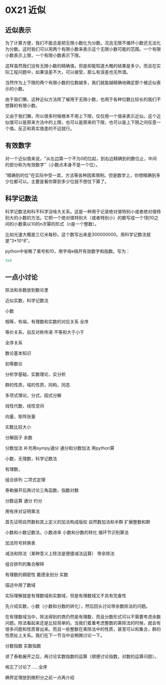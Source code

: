 # 0X21 近似

## 近似表示

为了计算方便，我们不能总是把无限小数化为分数。况且无限不循环小数还无法化为分数。这时我们可以用两个有限小数来表示这个无限小数可能的范围。一个有限小数表示上限，一个有限小数表示下限。

这样虽然我们没有无限小数的精确值。但是却能知道大概的结果是多少。而且在实际工程问题中，如果误差不大，可以接受，那么有误差也无所谓。

当然作为上下限的两个有限小数的位数越多，我们就能越精确地确定那个被近似表示的小数。

由于我们懒，这种近似方法除了被用于无限小数，也用于各种位数比较长的我们不想算的有限小数。

又由于我们懒，所以很多时候根本不用上下限，仅仅用一个值来表示近似。这个近似值可以是原来方法中的上限，也可以是原来的下限，也可以是上下限之间任意一个值。反正和真实值差的不远就行。

## 有效数字

对一个近似值来说，“从左边第一个不为0的位起，到右边精确到的数位止，中间的部分称为有效数字”（小数点本身不是一个位）。

“精确到的位"在实际中受一其，方法等各种因素限制。但是数学上，你想精确到多少位都可以。主要是看你算到多少位就不想往下算了。

## 科学记数法

科学记数法和科不科学没啥大关系。这是一种用于记录绝对值特别小或者绝对值特别大的小数的方法。它把一个绝对值特别大（或者特别小）的数写成一个1到10之间的小数乘以10的n次幂的形式（n是一个整数）。

比如光速大概是三亿米每秒。这个数写出来是300000000。用科学记数法就是“3*10^8”。

python中省略了乘号和10，用字母e隔开有效数字和指数。写为：

```python
3e8
```

## 一点小讨论



除法和余数放到数论里


近似实数，科学记数法

小数

相等，有端，有理数和实数的对应关系
全序


等价关系，自反对称传递
不等和大于小于

全序关系


数论基本知识

初等数论

分析学基础，实数理论，实分析

群的性质，域的性质，同构，同态

多项式理论，分式，因式分解

线性代数，线性空间 

向量，矩阵张量

实数比较大小

分解因子
余数

分数加法
补充用sympy通分
通分和分数加法
用python算

小数，无理数，科学记数法

有理数，

组合排列
二项式定理

泰勒展开后再讨论三角函数，指数对数


分数运算
通分
约分



用有序对证明乘法

首先证明自然数和其上定义的加法构成版权
自然数加法和半群
扩展整数和群


小数和小数记数法，小数进率
小数和分数的转化
循环节识别算法

加法符号转换表



减法和除法（某种意义上除法是便捷减法运算）
带余除法

组合排列的集合解释



有理数的稠密性
戴德金划分
实数

描述中用了数域

实际理解就是有理数域和实数域，但是有理数域又不具有完备性



先介绍实数，小数（小数和分数的转化），然后回头讨论带余数除法的问题。

在有理数域当中，除法得到的商仍然是有理数，而且分数形式可以不需要考虑余数问题。除法看起来还是比较简单的。当我们着重考虑整数的乘除法的时候，就会有很多问题和性质冒出来。而且一些整数在乘除法中的性质，甚至可以和集合，群的性质扯上关系。我们在下一节当中会稍微讨论一下。

分数指数
实数指数

讲了泰勒展开之后，再讨论实数指数的运算（顺便讨论指数，对数的运算问题）。

格忘了讨论了……全序

确界定理放到微积分之前一点再介绍